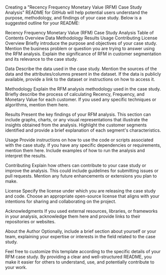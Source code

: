 Creating a "Recency Frequency Monetary Value (RFM) Case Study Analysis" README for GitHub will help potential users understand the purpose, methodology, and findings of your case study. Below is a suggested outline for your README:

Recency Frequency Monetary Value (RFM) Case Study Analysis
Table of Contents
Overview
Data
Methodology
Results
Usage
Contributing
License
Overview
Briefly introduce the purpose and objectives of your case study. Mention the business problem or question you are trying to answer using the RFM analysis. Explain the significance of RFM in customer segmentation and its relevance to the case study.

Data
Describe the data used in the case study. Mention the sources of the data and the attributes/columns present in the dataset. If the data is publicly available, provide a link to the dataset or instructions on how to access it.

Methodology
Explain the RFM analysis methodology used in the case study. Briefly describe the process of calculating Recency, Frequency, and Monetary Value for each customer. If you used any specific techniques or algorithms, mention them here.

Results
Present the key findings of your RFM analysis. This section can include graphs, charts, or any visual representations that illustrate the insights obtained from the analysis. Highlight the customer segments identified and provide a brief explanation of each segment's characteristics.

Usage
Provide instructions on how to use the code or scripts associated with the case study. If you have any specific dependencies or requirements, mention them here. Include examples of how to run the analysis and interpret the results.

Contributing
Explain how others can contribute to your case study or improve the analysis. This could include guidelines for submitting issues or pull requests. Mention any future enhancements or extensions you plan to make.

License
Specify the license under which you are releasing the case study and code. Choose an appropriate open-source license that aligns with your intentions for sharing and collaborating on the project.

Acknowledgments
If you used external resources, libraries, or frameworks in your analysis, acknowledge them here and provide links to their repositories or websites.

About the Author
Optionally, include a brief section about yourself or your team, explaining your expertise or interests in the field related to the case study.

Feel free to customize this template according to the specific details of your RFM case study. By providing a clear and well-structured README, you make it easier for others to understand, use, and potentially contribute to your work.
